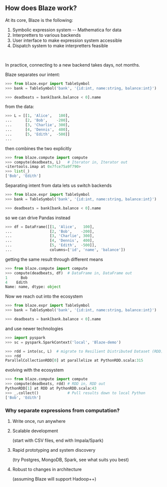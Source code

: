 ## How does Blaze work?

At its core, Blaze is the following:

1.  Symbolic expression system -- Mathematica for data
2.  Interpretters to various backends
3.  User interface to make expression system accessible
4.  Dispatch system to make interpretters feasible

<br>

In practice, connecting to a new backend takes days, not months.


Blaze separates our intent:

```python
>>> from blaze.expr import TableSymbol
>>> bank = TableSymbol('bank', '{id:int, name:string, balance:int}')

>>> deadbeats = bank[bank.balance < 0].name
```

from the data:

```python
>>> L = [[1, 'Alice',   100],
...      [2, 'Bob',    -200],
...      [3, 'Charlie', 300],
...      [4, 'Dennis',  400],
...      [5, 'Edith',  -500]]
...
```

then combines the two explicitly

```python
>>> from blaze.compute import compute
>>> compute(deadbeats, L)   # Iterator in, Iterator out
<itertools.imap at 0x7fce75a9f790>
>>> list(_)
['Bob', 'Edith']
```


Separating intent from data lets us switch backends

```python
>>> from blaze.expr import TableSymbol
>>> bank = TableSymbol('bank', '{id:int, name:string, balance:int}')

>>> deadbeats = bank[bank.balance < 0].name
```

so we can drive Pandas instead

```python
>>> df = DataFrame([[1, 'Alice',   100],
...                 [2, 'Bob',    -200],
...                 [3, 'Charlie', 300],
...                 [4, 'Dennis',  400],
...                 [5, 'Edith',  -500]],
...                 columns=['id', 'name', 'balance'])
```

getting the same result through different means

```python
>>> from blaze.compute import compute
>>> compute(deadbeats, df)  # DataFrame in, DataFrame out
1      Bob
4    Edith
Name: name, dtype: object
```


Now we reach out into the ecosystem

```python
>>> from blaze.expr import TableSymbol
>>> bank = TableSymbol('bank', '{id:int, name:string, balance:int}')

>>> deadbeats = bank[bank.balance < 0].name
```

and use newer technologies

```python
>>> import pyspark
>>> sc = pyspark.SparkContext('local', 'Blaze-demo')

>>> rdd = into(sc, L)  # migrate to Resilient Distributed Dataset (RDD)
>>> rdd
ParallelCollectionRDD[0] at parallelize at PythonRDD.scala:315
```

evolving with the ecosystem

```python
>>> from blaze.compute import compute
>>> compute(deadbeats, rdd) # RDD in, RDD out
PythonRDD[1] at RDD at PythonRDD.scala:43
>>> _.collect()             # Pull results down to local Python
['Bob', 'Edith']
```


### Why separate expressions from computation?

1.  Write once, run anywhere
2.  Scalable development

    (start with CSV files, end with Impala/Spark)
4.  Rapid prototyping and system discovery

    (try Postgres, MongoDB, Spark, see what suits you best)
3.  Robust to changes in architecture

    (assuming Blaze will support Hadoop++)
